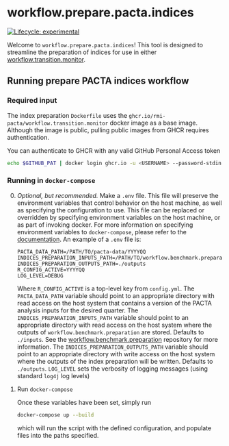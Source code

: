 # workflow.prepare.pacta.indices

<!-- badges: start -->
[![Lifecycle:
experimental](https://img.shields.io/badge/lifecycle-experimental-orange.svg)](https://lifecycle.r-lib.org/articles/stages.html#experimental) 
<!-- badges: end -->

Welcome to `workflow.prepare.pacta.indices`! This tool is designed to streamline the preparation of indices for use in either [workflow.transition.monitor](https://github.com/RMI-PACTA/workflow.transition.monitor).

## Running prepare PACTA indices workflow  

### Required input

The index preparation `Dockerfile` uses the `ghcr.io/rmi-pacta/workflow.transition.monitor` docker image as a base image. Although the image is public, pulling public images from GHCR requires authentication.

You can authenticate to GHCR with any valid GitHub Personal Access token

``` bash
echo $GITHUB_PAT | docker login ghcr.io -u <USERNAME> --password-stdin
```

### Running in `docker-compose`

0. *Optional, but recommended.* 
    Make a `.env` file.
    This file will preserve the environment variables that control behavior on the host machine, as well as specifying the configuration to use.
    This file can be replaced or overridden by specifying environment variables on the host machine, or as part of invoking docker.
    For more information on specifying environment variables to `docker-compose`, please refer to the [documentation](https://docs.docker.com/compose/environment-variables/envvars-precedence/).
    An example of a `.env` file is:

    ``` env
    PACTA_DATA_PATH=/PATH/TO/pacta-data/YYYYQQ
    INDICES_PREPARATION_INPUTS_PATH=/PATH/TO/workflow.benchmark.preparation/outputs
    INDICES_PREPARATION_OUTPUTS_PATH=./outputs
    R_CONFIG_ACTIVE=YYYYQQ
    LOG_LEVEL=DEBUG
    ```
    
    Where `R_CONFIG_ACTIVE` is a top-level key from `config.yml`.
    The `PACTA_DATA_PATH` variable should point to an appropriate directory with read access on the host system that contains a version of the PACTA analysis inputs for the desired quarter.
        The `INDICES_PREPARATION_INPUTS_PATH` variable should point to an appropriate directory with read access on the host system where the outputs of `workflow.benchmark.preparation` are stored. Defaults to `./inputs`. See the [workflow.benchmark.preparation](https://github.com/RMI-PACTA/workflow.benchmark.preparation) repository for more information.
    The `INDICES_PREPARATION_OUTPUTS_PATH` variable should point to an appropriate directory with write access on the host system where the outputs of the index preparation will be written. Defaults to `./outputs`.
    `LOG_LEVEL` sets the verbosity of logging messages (using standard `log4j` log levels)

1. Run `docker-compose`

    Once these variables have been set, simply run

    ``` bash
    docker-compose up --build
    ```

    which will run the script with the defined configuration, and populate files into the paths specified.
